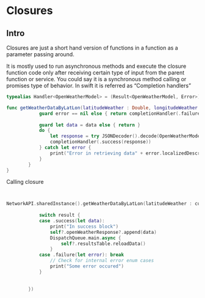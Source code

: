 # Closures

## Intro

Closures are just a short hand version of functions in a function as a parameter passing around.

It is mostly used to run asynchronous methods and execute the closure function code only after receiving certain type of input from the parent function or service. You could say it is a synchronous method calling or promises type of behavior. In swift it is referred as “Completion handlers”

```swift
typealias Handler<OpenWeatherModel> = (Result<OpenWeatherModel, Error>) -> Void

func getWeatherDataByLatLon(latitudeWeather : Double, longitudeWeather : Double, completionHandler : @escaping Handler<OpenWeatherModel>) { 
            guard error == nil else { return completionHandler(.failure(error!)) }
            
            guard let data = data else { return }
            do {
                let response = try JSONDecoder().decode(OpenWeatherModel.self, from: data)
                completionHandler(.success(response))
            } catch let error {
                print("Error in retrieving data" + error.localizedDescription)
            }
        }
}
```


Calling closure

```swift


NetworkAPI.sharedInstance().getWeatherDataByLatLon(latitudeWeather : currLat, longitudeWeather: currLong, completionHandler : { [weak self] result in
            
            switch result {
            case .success(let data):
                print("In success block")
                self?.openWeatherResponse?.append(data)
                DispatchQueue.main.async {
                    self?.resultsTable.reloadData()
                }
            case .failure(let error): break
                // Check for internal error enum cases
                print("Some error occured")
            }
            
            
        })
        
```